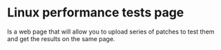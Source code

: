 Linux performance tests page
============================

Is a web page that will allow you to upload series of patches to test them
and get the results on the same page.

